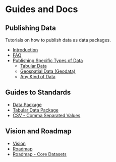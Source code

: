 # Guides and Docs

## Publishing Data

Tutorials on how to publish data as data packages.

* [Introduction][intro]
* [FAQ][faq]
* [Publishing Specific Types of Data][intro]
  * [Tabular Data][tabular]
  * [Geospatial Data (Geodata)][geodata]
  * [Any Kind of Data][any]

[intro]: /doc/publish
[faq]: /doc/publish-faq
[tabular]: /doc/publish-tabular
[geodata]: /doc/publish-geo
[any]: /doc/publish-any

## Guides to Standards

* [Data Package][dp]
* [Tabular Data Package][tabular]
* [CSV - Comma Separated Values][csv]

[dp]: /doc/data-package
[tabular]: /doc/tabular-data-package
[csv]: /doc/csv

## Vision and Roadmap

* [Vision](/vision)
* [Roadmap](/roadmap)
* [Roadmap - Core Datasets](/roadmap/core-datasets)

